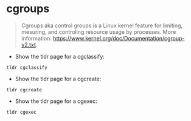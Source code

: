 # cgroups

> Cgroups aka control groups is a Linux kernel feature for limiting, mesuring, and controling resource usage by processes.
> More information: <https://www.kernel.org/doc/Documentation/cgroup-v2.txt>.

- Show the tldr page for a cgclassify:

`tldr cgclassify`

- Show the tldr page for a cgcreate:

`tldr cgcreate`

- Show the tldr page for a cgexec:

`tldr cgexec`
